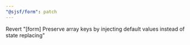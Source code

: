 ```yaml
---
"@sjsf/form": patch
---
```


Revert "[form] Preserve array keys by injecting default values instead of state replacing"
